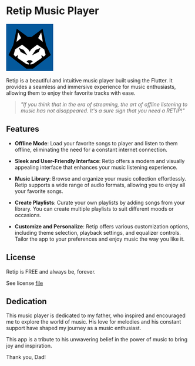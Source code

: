 # Retip Music Player

<p align="left">
    <img src="assets/release/images/logo.svg" width="128">
</p>

Retip is a beautiful and intuitive music player built using the Flutter. It provides a seamless and immersive experience for music enthusiasts, allowing them to enjoy their favorite tracks with ease.

> *"If you think that in the era of streaming, the art of offline listening to music has not disappeared. It's a sure sign that you need a RETIP!"*

## Features

- **Offline Mode**: Load your favorite songs to player and listen to them offline, eliminating the need for a constant internet connection.

- **Sleek and User-Friendly Interface**: Retip offers a modern and visually appealing interface that enhances your music listening experience.

- **Music Library**: Browse and organize your music collection effortlessly. Retip supports a wide range of audio formats, allowing you to enjoy all your favorite songs.

- **Create Playlists**: Curate your own playlists by adding songs from your library. You can create multiple playlists to suit different moods or occasions.

- **Customize and Personalize**: Retip offers various customization options, including theme selection, playback settings, and equalizer controls. Tailor the app to your preferences and enjoy music the way you like it.

## License

Retip is FREE and always be, forever.

See license [file](LICENSE)

## Dedication

This music player is dedicated to my father, who inspired and encouraged me to explore the world of music. His love for melodies and his constant support have shaped my journey as a music enthusiast.

This app is a tribute to his unwavering belief in the power of music to bring joy and inspiration.

Thank you, Dad!

